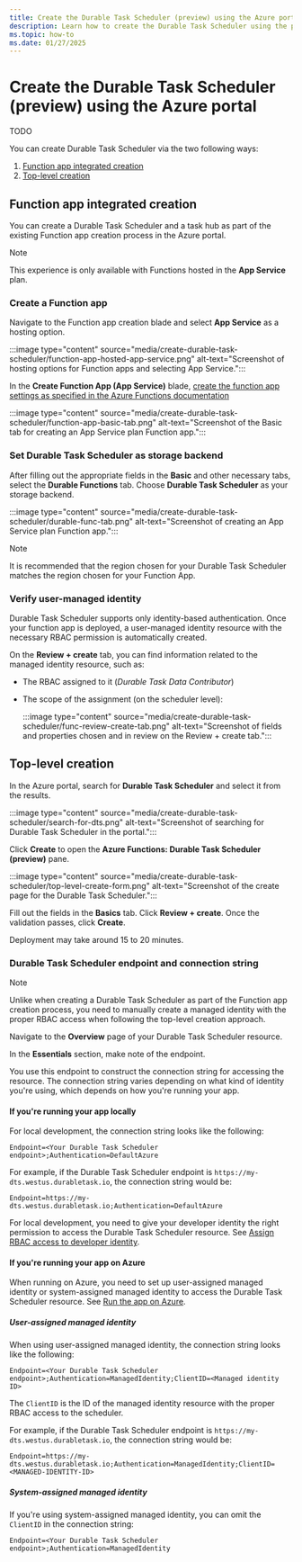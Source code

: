 ```yaml
---
title: Create the Durable Task Scheduler (preview) using the Azure portal
description: Learn how to create the Durable Task Scheduler using the portal.
ms.topic: how-to
ms.date: 01/27/2025
---
```


# Create the Durable Task Scheduler (preview) using the Azure portal

TODO

You can create Durable Task Scheduler via the two following ways:
1. [Function app integrated creation](#function-app-integrated-creation)  
1. [Top-level creation](#top-level-creation) 

## Function app integrated creation

You can create a Durable Task Scheduler and a task hub as part of the existing Function app creation process in the Azure portal. 

> [!NOTE]
> This experience is only available with Functions hosted in the **App Service** plan. 

### Create a Function app

Navigate to the Function app creation blade and select **App Service** as a hosting option.

:::image type="content" source="media/create-durable-task-scheduler/function-app-hosted-app-service.png" alt-text="Screenshot of hosting options for Function apps and selecting App Service.":::

In the **Create Function App (App Service)** blade, [create the function app settings as specified in the Azure Functions documentation](../../functions-create-function-app-portal.md)

:::image type="content" source="media/create-durable-task-scheduler/function-app-basic-tab.png" alt-text="Screenshot of the Basic tab for creating an App Service plan Function app.":::

### Set Durable Task Scheduler as storage backend

After filling out the appropriate fields in the **Basic** and other necessary tabs, select the **Durable Functions** tab. Choose **Durable Task Scheduler** as your storage backend. 

:::image type="content" source="media/create-durable-task-scheduler/durable-func-tab.png" alt-text="Screenshot of creating an App Service plan Function app.":::

> [!NOTE]
> It is recommended that the region chosen for your Durable Task Scheduler matches the region chosen for your Function App. 

### Verify user-managed identity

Durable Task Scheduler supports only identity-based authentication. Once your function app is deployed, a user-managed identity resource with the necessary RBAC permission is automatically created. 

On the **Review + create** tab, you can find information related to the managed identity resource, such as:
- The RBAC assigned to it (*Durable Task Data Contributor*) 
- The scope of the assignment (on the scheduler level):

   :::image type="content" source="media/create-durable-task-scheduler/func-review-create-tab.png" alt-text="Screenshot of fields and properties chosen and in review on the Review + create tab.":::

## Top-level creation  

In the Azure portal, search for **Durable Task Scheduler** and select it from the results. 

:::image type="content" source="media/create-durable-task-scheduler/search-for-dts.png" alt-text="Screenshot of searching for Durable Task Scheduler in the portal.":::

Click **Create** to open the **Azure Functions: Durable Task Scheduler (preview)** pane.

:::image type="content" source="media/create-durable-task-scheduler/top-level-create-form.png" alt-text="Screenshot of the create page for the Durable Task Scheduler.":::

Fill out the fields in the **Basics** tab. Click **Review + create**. Once the validation passes, click **Create**. 

Deployment may take around 15 to 20 minutes. 

### Durable Task Scheduler endpoint and connection string

> [!NOTE] 
> Unlike when creating a Durable Task Scheduler as part of the Function app creation process, you need to manually create a managed identity with the proper RBAC access when following the top-level creation approach. 

Navigate to the **Overview** page of your Durable Task Scheduler resource. 

In the **Essentials** section, make note of the endpoint. 

You use this endpoint to construct the connection string for accessing the resource. The connection string varies depending on what kind of identity you're using, which depends on how you're running your app. 

#### If you're running your app locally 

For local development, the connection string looks like the following: 

`Endpoint=<Your Durable Task Scheduler endpoint>;Authentication=DefaultAzure`

For example, if the Durable Task Scheduler endpoint is `https://my-dts.westus.durabletask.io`, the connection string would be:

`Endpoint=https://my-dts.westus.durabletask.io;Authentication=DefaultAzure`

For local development, you need to give your developer identity the right permission to access the Durable Task Scheduler resource. See [Assign RBAC access to developer identity](./configure-durable-task-scheduler.md). 

#### If you're running your app on Azure

When running on Azure, you need to set up user-assigned managed identity or system-assigned managed identity to access the Durable Task Scheduler resource. See [Run the app on Azure](./configure-durable-task-scheduler.md). 

##### User-assigned managed identity

When using user-assigned managed identity, the connection string looks like the following: 

`Endpoint=<Your Durable Task Scheduler endpoint>;Authentication=ManagedIdentity;ClientID=<Managed identity ID>`

The `ClientID` is the ID of the managed identity resource with the proper RBAC access to the scheduler. 

For example, if the Durable Task Scheduler endpoint is `https://my-dts.westus.durabletask.io`, the connection string would be:

`Endpoint=https://my-dts.westus.durabletask.io;Authentication=ManagedIdentity;ClientID=<MANAGED-IDENTITY-ID>`

##### System-assigned managed identity

If you're using system-assigned managed identity, you can omit the `ClientID` in the connection string: 

`Endpoint=<Your Durable Task Scheduler endpoint>;Authentication=ManagedIdentity`


